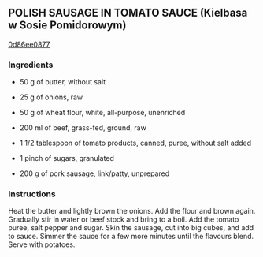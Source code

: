 ## POLISH SAUSAGE IN TOMATO SAUCE (Kielbasa w Sosie Pomidorowym)

[0d86ee0877](http://www.food.com/recipe/polish-sausage-in-tomato-sauce-kielbasa-w-sosie-pomidorowym-14076)

### Ingredients

 - 50 g of butter, without salt

 - 25 g of onions, raw

 - 50 g of wheat flour, white, all-purpose, unenriched

 - 200 ml of beef, grass-fed, ground, raw

 - 1 1/2 tablespoon of tomato products, canned, puree, without salt added

 - 1 pinch of sugars, granulated

 - 200 g of pork sausage, link/patty, unprepared

### Instructions

Heat the butter and lightly brown the onions. Add the flour and brown again. Gradually stir in water or beef stock and bring to a boil. Add the tomato puree, salt pepper and sugar. Skin the sausage, cut into big cubes, and add to sauce. Simmer the sauce for a few more minutes until the flavours blend. Serve with potatoes.